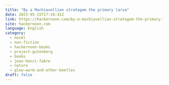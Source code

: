 ```yaml
---
title: "By a Machiavellian stratagem the primary larva"
date: 2023-05-15T17:18:31Z
link: https://hackernoon.com/by-a-machiavellian-stratagem-the-primary-larva?source=rss&utm_medium=RSS&utm_source=news.12bit.vn
site: hackernoon.com
language: English
category:
  - novel
  - non-fiction
  - hackernoon-books
  - project-gutenberg
  - books
  - jean-henri-fabre
  - nature
  - glow-worm-and-other-beetles
draft: false
---
```

